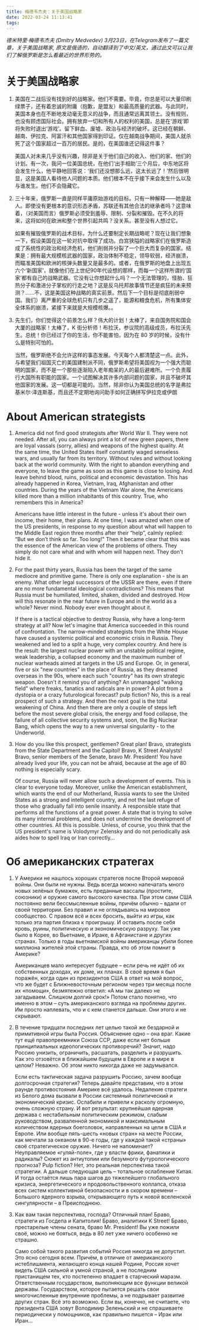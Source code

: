 ```yaml
---
title: 梅德韦杰夫：关于美国战略家
date: 2022-03-24 11:13:41
tags:
---
```


*德米特里·梅德韦杰夫 (Dmitry Medvedev) 3月23日，在Telegram发布了一篇文章，关于美国战略家, 原文是俄语的，自动翻译到了中文/英文，通过此文可以让我们了解俄罗斯是怎么看最近的世界形势的。*

# 关于美国战略家
   
1. 美国在二战后没有找到好的战略家。他们不需要。毕竟，你总是可以大量印刷绿票子，还有着忠诚的附庸（抱歉，是盟友）和最高质量的武器。与此同时，美国本身也在不断地发动毫无意义的战争，而且通常远离其领土。没有规则，也没有顾虑国际社会。拥有放弃一切和所有人的权利的美国，总是在‘游戏’即将失败时退出‘游戏’。留下鲜血、废墟、政治与经济的破坏。这已经在朝鲜、越南、伊拉克、阿富汗和其他国家得到印证。仅在越南战争期间，美国人就杀死了这个国家超过一百万的居民。是的，在美国谁还记得这件事？
   
	美国人对未来几乎没有兴趣，除非是关于他们自己的收入、他们的家、他们的计划。有一次，我问一位美国总统，在他们‘出手相助’三个月后，中东地区将会发生什么，他平静地回答说：‘我们还没想那么远，这太长远了！’然后很明显，这是美国人看待他人问题的本质。他们根本不在乎接下来会发生什么以及与谁发生。他们不会隐藏它。
 
2. 三十年来，俄罗斯一直是同样平庸原始游戏的目标。只有一种解释——她是敌人。即使没有更根本的意识形态矛盾，苏联还有其他合法的继承者吗？这意味着，（对美国而言）俄罗斯必须受到羞辱、限制、分裂和摧毁。在不久的将来，这将如何在欧洲和整个世界引起共鸣？没关系。甚至没有人想过它。
  
	如果有摧毁俄罗斯的战术目标，为什么还要制定长期战略呢？现在让我们想象一下，假设美国在这一轮对抗中取得了成功。白宫狭隘的战略家们在俄罗斯造成了系统性的政治和经济危机，他们削弱并分裂了一个巨大而复杂的国家。结果是：拥有最大规模核武器的国家，政治体制不稳定，领导软弱，经济崩溃，而瞄准美国和欧洲的核弹头数量又是最多的。或者，在俄罗斯的地盘上出现五六个‘新国家’，就像他们在上世纪90年代设想的那样，而每一个这样所谓的‘国家’都有自己的战略武器。它没有让你想起什么吗？一个无法管理的，怪胎、狂热分子和激进分子掌权的行走之地？这是反乌托邦故事情节还是疯狂的未来预测？……不，这是美国这种战略的真实前景。然后下一个目标是彻底削弱中国。我们）离严重的全球危机只有几步之遥了，能源和粮食危机，所有集体安全体系的崩溃，紧接下来就是大规模核爆。。
 
3. 先生们，你们觉得这个前景怎么样？伟大的计划！太棒了，来自国务院和国会大厦的战略家！太棒了，K 街分析师！布拉沃，参议院的高级成员，布拉沃先生。总统！你已经过了你的生活，你不能害怕，因为在 80 岁的时候，没有什么是特别可怕的。
 
	当然，俄罗斯绝不会允许这样的事态发展。今天每个人都清楚这一点。此外，与希望我们祖国灭亡的美国建制派不同，俄罗斯希望将美国视为一个强大而聪明的国家，而不是一个那些逐渐陷入老年痴呆的人的最后避难所。一个负责履行大国所有职能的国家。一个试图解决其许多内部问题的国家，并且不破坏其他国家的发展。这一切都是可能的。当然，除非你认为美国总统的名字是弗拉基米尔·泽连斯基，而且还不定期地询问助手如何正确拼写伊拉克或伊朗

# About American strategists
   
1. America did not find good strategists after World War II. They were not needed. After all, you can always print a lot of new green papers, there are loyal vassals (sorry, allies) and weapons of the highest quality. At the same time, the United States itself constantly waged senseless wars, and usually far from its territory. Without rules and without looking back at the world community. With the right to abandon everything and everyone, to leave the game as soon as this game is close to losing. And leave behind blood, ruins, political and economic devastation. This has already happened in Korea, Vietnam, Iraq, Afghanistan and other countries. During the years of the Vietnam War alone, the Americans killed more than a million inhabitants of this country. True, who remembers this in America?
   
	Americans have little interest in the future - unless it's about their own income, their home, their plans. At one time, I was amazed when one of the US presidents, in response to my question about what will happen to the Middle East region three months after their “help”, calmly replied: “But we don’t think so far. Too long!" Then it became clear that this was the essence of the American view of the problems of others. They simply do not care what and with whom will happen next. They don't hide it.
 
2. For the past thirty years, Russia has been the target of the same mediocre and primitive game. There is only one explanation - she is an enemy. What other legal successors of the USSR are there, even if there are no more fundamental ideological contradictions? This means that Russia must be humiliated, limited, shaken, divided and destroyed. How will this resonate in the near future in Europe and in the world as a whole? Never mind. Nobody ever even thought about it.
  
	If there is a tactical objective to destroy Russia, why have a long-term strategy at all? Now let's imagine that America succeeded in this round of confrontation. The narrow-minded strategists from the White House have caused a systemic political and economic crisis in Russia. They weakened and led to a split a huge, very complex country. And here is the result: the largest nuclear power with an unstable political regime, weak leadership, a collapsed economy and the maximum number of nuclear warheads aimed at targets in the US and Europe. Or, in general, five or six "new countries" in the place of Russia, as they dreamed overseas in the 90s, where each such "country" has its own strategic weapon. Doesn't it remind you of anything? An unmanaged "walking field" where freaks, fanatics and radicals are in power? A plot from a dystopia or a crazy futurological forecast? pulp fiction? No, this is a real prospect of such a strategy. And then the next goal is the total weakening of China. And then there are only a couple of steps left before the most severe global crisis, the energy and food collapse, the failure of all collective security systems and, soon, the Big Nuclear Bang, which opens the way to a new universal singularity - to the Underworld.
 
3. How do you like this prospect, gentlemen? Great plan! Bravo, strategists from the State Department and the Capitol! Bravo, K Street Analysts! Bravo, senior members of the Senate, bravo Mr. President! You have already lived your life, you can not be afraid, because at the age of 80 nothing is especially scary.
 
	Of course, Russia will never allow such a development of events. This is clear to everyone today. Moreover, unlike the American establishment, which wants the end of our Motherland, Russia wants to see the United States as a strong and intelligent country, and not the last refuge of those who gradually fall into senile insanity. A responsible state that performs all the functions of a great power. A state that is trying to solve its many internal problems, and does not undermine the development of other countries. All this is possible. Unless, of course, you think that the US president's name is Volodymyr Zelensky and do not periodically ask aides how to spell Iraq or Iran correctly...


# Об американских стратегах
   
1.  У Америки не нашлось хороших стратегов после Второй мировой войны. Они были не нужны. Ведь всегда можно напечатать много новых зелёных бумажек, есть преданные вассалы (простите, союзники) и оружие самого высокого качества. При этом сами США постоянно вели бессмысленные войны, причём обычно – вдали от своей территории. Без правил и не оглядываясь на мировое сообщество. С правом всё и всех бросить, выйти из игры, как только эта партия близка к проигрышу. И оставить после себя кровь, руины, политическую и экономическую разруху. Так уже было в Корее, во Вьетнаме, в Ираке, в Афганистане и других странах. Только в годы вьетнамской войны американцы убили более миллиона жителей этой страны. Правда, кто об этом помнит в Америке? 
   
	Американцев мало интересует будущее – если речь не идёт об их собственных доходах, их доме, их планах. В своё время я был поражён, когда один из президентов США в ответ на мой вопрос, что же будет с Ближневосточным регионом через три месяца после их «помощи», безмятежно ответил: «А мы так далеко не загадываем. Слишком долгий срок!» Потом стало понятно, что именно в этом – суть американского взгляда на проблемы других. Им просто наплевать, что и с кем станется дальше. Они этого и не скрывают.  
 
2. В течение тридцати последних лет целью такой же бездарной и примитивной игры была Россия. Объяснение одно – она враг. Какие тут ещё правопреемники Союза ССР, даже если нет больше принципиальных идеологических противоречий? Значит, надо Россию унизить, ограничить, расшатать, разделить и разрушить. Как это отзовётся в ближайшем будущем в Европе и в мире в целом? Неважно. Об этом никто никогда даже не задумывался.  
  
	Если есть тактическая задача разрушить Россию, зачем вообще долгосрочная стратегия? Теперь давайте представим, что в этом раунде противостояния Америке всё удалось. Недалекие стратеги из Белого дома вызвали в России системный политический и экономический кризис. Ослабили и привели к расколу огромную, очень сложную страну. И вот результат: крупнейшая ядерная держава с нестабильным политическим режимом, слабым руководством, разваленной экономикой и максимальным количеством ядерных боеголовок, направленных на цели в США и Европе. Или вообще пять-шесть «новых стран» на месте России, как мечтали за океаном в 90-е годы, где у каждой такой «страны» своё стратегическое оружие. Ничего не напоминает? Неуправляемое «гуляй-поле», где у власти фрики, фанатики и радикалы? Сюжет из антиутопии или безумного футурологического прогноза? Pulp fiction? Нет, это реальная перспектива такой стратегии. А дальше следующая цель – тотальное ослабление Китая. И тогда остаётся лишь пара шагов до тяжелейшего глобального кризиса, энергетического и продовольственного коллапса, отказа всех систем коллективной безопасности и в скором времени – Большого ядерного взрыва, открывающего путь к новой вселенской сингулярности – в Преисподнюю.  
 
3. Как вам такая перспектива, господа? Отличный план! Браво, стратеги из Госдепа и Капитолия! Браво, аналитики K Street! Браво, престарелые члены сената, браво Mr. President! Вы уже пожили своё, можно не бояться, ведь в 80 лет уже ничего особенно не страшно.   
 
	Само собой такого развития событий Россия никогда не допустит. Это ясно сегодня всем. Причём, в отличие от американского истеблишмента, желающего конца нашей Родине, Россия хочет видеть США сильной и умной страной, а не последним пристанищем тех, кто постепенно впадает в старческий маразм. Ответственным государством, выполняющим все функции великой державы. Государством, которое пытается решать свои многочисленные внутренние проблемы, а не подрывает развитие других стран. Всё это возможно. Если вы, конечно, не считаете, что президента США зовут Володимир Зеленьский и не спрашиваете периодически у помощников, как правильно пишется – Ирак или Иран…



